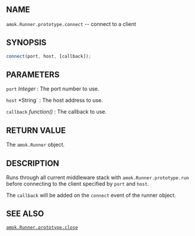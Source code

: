 ## NAME

`amok.Runner.prototype.connect` -- connect to a client

## SYNOPSIS

```js
connect(port, host, [callback]);
```

## PARAMETERS
`port` *Integer*
:   The port number to use.

`host` *String`
:   The host address to use.

`callback` *function()*
:   The callback to use.

## RETURN VALUE

The `amok.Runner` object.

## DESCRIPTION

Runs through all current middleware stack with `amok.Runner.prototype.run`
before connecting to the client specified by `port` and `host`.

The `callback` will be added on the `connect` event of the runner object.

## SEE ALSO

[`amok.Runner.prototype.close`](amok.Runner.prototype.close.3.md)
